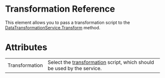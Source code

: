 # Transformation Reference

This element allows you to pass a transformation script to the [DataTransformationService.Transform](/t/Transform-Method) method.

# Attributes

|                |                                                                                              |
|----------------|----------------------------------------------------------------------------------------------|
| Transformation | Select the [transformation](/t/Transformations) script, which should be used by the service. |
